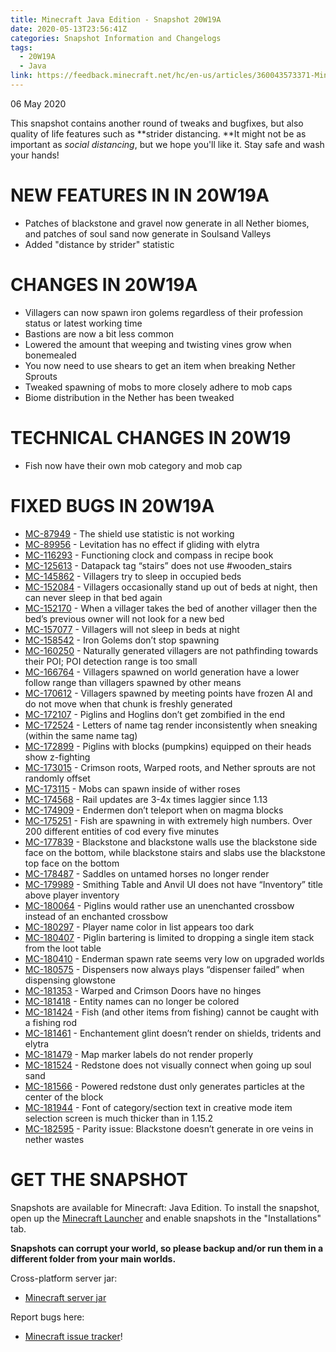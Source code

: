 ```yaml
---
title: Minecraft Java Edition - Snapshot 20W19A
date: 2020-05-13T23:56:41Z
categories: Snapshot Information and Changelogs
tags:
  - 20W19A
  - Java
link: https://feedback.minecraft.net/hc/en-us/articles/360043573371-Minecraft-Java-Edition-Snapshot-20W19A
---
```


06 May 2020

This snapshot contains another round of tweaks and bugfixes, but also quality of life features such as **strider distancing. **It might not be as important as *social distancing*, but we hope you'll like it. Stay safe and wash your hands!

# NEW FEATURES IN IN 20W19A

- Patches of blackstone and gravel now generate in all Nether biomes, and patches of soul sand now generate in Soulsand Valleys
- Added "distance by strider" statistic

# CHANGES IN 20W19A

- Villagers can now spawn iron golems regardless of their profession status or latest working time
- Bastions are now a bit less common
- Lowered the amount that weeping and twisting vines grow when bonemealed
- You now need to use shears to get an item when breaking Nether Sprouts
- Tweaked spawning of mobs to more closely adhere to mob caps
- Biome distribution in the Nether has been tweaked

# TECHNICAL CHANGES IN 20W19

- Fish now have their own mob category and mob cap

# FIXED BUGS IN 20W19A

- [MC-87949](https://bugs.mojang.com/browse/MC-87949) - The shield use statistic is not working
- [MC-89956](https://bugs.mojang.com/browse/MC-89956) - Levitation has no effect if gliding with elytra
- [MC-116293](https://bugs.mojang.com/browse/MC-116293) - Functioning clock and compass in recipe book
- [MC-125613](https://bugs.mojang.com/browse/MC-125613) - Datapack tag “stairs” does not use \#wooden_stairs
- [MC-145862](https://bugs.mojang.com/browse/MC-145862) - Villagers try to sleep in occupied beds
- [MC-152084](https://bugs.mojang.com/browse/MC-152084) - Villagers occasionally stand up out of beds at night, then can never sleep in that bed again
- [MC-152170](https://bugs.mojang.com/browse/MC-152170) - When a villager takes the bed of another villager then the bed’s previous owner will not look for a new bed
- [MC-157077](https://bugs.mojang.com/browse/MC-157077) - Villagers will not sleep in beds at night
- [MC-158542](https://bugs.mojang.com/browse/MC-158542) - Iron Golems don’t stop spawning
- [MC-160250](https://bugs.mojang.com/browse/MC-160250) - Naturally generated villagers are not pathfinding towards their POI; POI detection range is too small
- [MC-166764](https://bugs.mojang.com/browse/MC-166764) - Villagers spawned on world generation have a lower follow range than villagers spawned by other means
- [MC-170612](https://bugs.mojang.com/browse/MC-170612) - Villagers spawned by meeting points have frozen AI and do not move when that chunk is freshly generated
- [MC-172107](https://bugs.mojang.com/browse/MC-172107) - Piglins and Hoglins don’t get zombified in the end
- [MC-172524](https://bugs.mojang.com/browse/MC-172524) - Letters of name tag render inconsistently when sneaking (within the same name tag)
- [MC-172899](https://bugs.mojang.com/browse/MC-172899) - Piglins with blocks (pumpkins) equipped on their heads show z-fighting
- [MC-173015](https://bugs.mojang.com/browse/MC-173015) - Crimson roots, Warped roots, and Nether sprouts are not randomly offset
- [MC-173115](https://bugs.mojang.com/browse/MC-173115) - Mobs can spawn inside of wither roses
- [MC-174568](https://bugs.mojang.com/browse/MC-174568) - Rail updates are 3-4x times laggier since 1.13
- [MC-174909](https://bugs.mojang.com/browse/MC-174909) - Endermen don’t teleport when on magma blocks
- [MC-175251](https://bugs.mojang.com/browse/MC-175251) - Fish are spawning in with extremely high numbers. Over 200 different entities of cod every five minutes
- [MC-177839](https://bugs.mojang.com/browse/MC-177839) - Blackstone and blackstone walls use the blackstone side face on the bottom, while blackstone stairs and slabs use the blackstone top face on the bottom
- [MC-178487](https://bugs.mojang.com/browse/MC-178487) - Saddles on untamed horses no longer render
- [MC-179989](https://bugs.mojang.com/browse/MC-179989) - Smithing Table and Anvil UI does not have “Inventory” title above player inventory
- [MC-180064](https://bugs.mojang.com/browse/MC-180064) - Piglins would rather use an unenchanted crossbow instead of an enchanted crossbow
- [MC-180297](https://bugs.mojang.com/browse/MC-180297) - Player name color in list appears too dark
- [MC-180407](https://bugs.mojang.com/browse/MC-180407) - Piglin bartering is limited to dropping a single item stack from the loot table
- [MC-180410](https://bugs.mojang.com/browse/MC-180410) - Enderman spawn rate seems very low on upgraded worlds
- [MC-180575](https://bugs.mojang.com/browse/MC-180575) - Dispensers now always plays “dispenser failed” when dispensing glowstone
- [MC-181353](https://bugs.mojang.com/browse/MC-181353) - Warped and Crimson Doors have no hinges
- [MC-181418](https://bugs.mojang.com/browse/MC-181418) - Entity names can no longer be colored
- [MC-181424](https://bugs.mojang.com/browse/MC-181424) - Fish (and other items from fishing) cannot be caught with a fishing rod
- [MC-181461](https://bugs.mojang.com/browse/MC-181461) - Enchantement glint doesn’t render on shields, tridents and elytra
- [MC-181479](https://bugs.mojang.com/browse/MC-181479) - Map marker labels do not render properly
- [MC-181524](https://bugs.mojang.com/browse/MC-181524) - Redstone does not visually connect when going up soul sand
- [MC-181566](https://bugs.mojang.com/browse/MC-181566) - Powered redstone dust only generates particles at the center of the block
- [MC-181944](https://bugs.mojang.com/browse/MC-181944) - Font of category/section text in creative mode item selection screen is much thicker than in 1.15.2
- [MC-182595](https://bugs.mojang.com/browse/MC-182595) - Parity issue: Blackstone doesn’t generate in ore veins in nether wastes

# GET THE SNAPSHOT

Snapshots are available for Minecraft: Java Edition. To install the snapshot, open up the [Minecraft Launcher](https://www.minecraft.net/download.html) and enable snapshots in the "Installations" tab.

**Snapshots can corrupt your world, so please backup and/or run them in a different folder from your main worlds.**

Cross-platform server jar:

- [Minecraft server jar](https://launcher.mojang.com/v1/objects/fbb3ad3e7b25e78723434434077995855141ff07/server.jar)

Report bugs here:

- [Minecraft issue tracker](https://bugs.mojang.com/browse/MC)!
